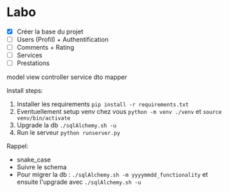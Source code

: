 # Labo 

- [X] Créer la base du projet
- [ ] Users (Profil) + Authentification <David>
- [ ] Comments + Rating <Amaury>
- [ ] Services <Claire>
- [ ] Prestations <Etienne>

model view controller service dto mapper


Install steps: 
1. Installer les requirements
`pip install -r requirements.txt`
2. Eventuellement setup venv chez vous `python -m venv ./venv` et `source venv/bin/activate`
3. Upgrade la db
`./sqlAlchemy.sh -u`
4. Run le serveur
`python runserver.py`

Rappel:
- snake_case
- Suivre le schema
- Pour migrer la db : `./sqlAlchemy.sh -m yyyymmdd_functionality` et ensuite l'upgrade avec `./sqlAlchemy.sh -u`